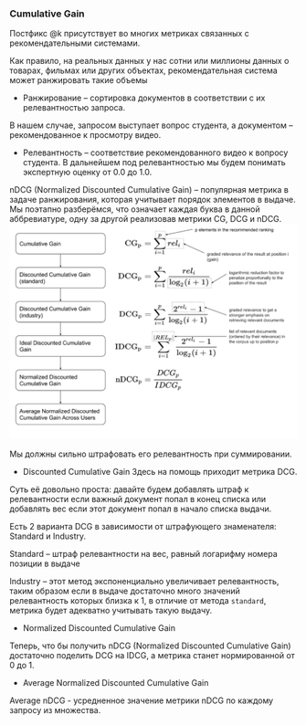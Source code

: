 ### Cumulative Gain
Постфикс @k присутствует во многих метриках связанных с рекомендательными системами. 

Как правило, на реальных данных у нас сотни или миллионы данных о товарах, фильмах или других объектах, рекомендательная система может ранжировать такие объемы













- Ранжирование – сортировка документов в соответствии с их релевантностью запроса. 

В нашем случае, запросом выступает вопрос студента, а документом – рекомендованное к просмотру видео.

- Релевантность – соответствие рекомендованного видео к вопросу студента.
В дальнейшем под релевантностью мы будем понимать экспертную оценку от 0.0 до 1.0.

nDCG (Normalized Discounted Cumulative Gain) – популярная метрика в задаче ранжирования, которая учитывает порядок элементов в выдаче. Мы поэтапно разберёмся, что означает каждая буква в данной аббревиатуре, одну за другой реализовав метрики CG, DCG и nDCG.  
![alt text](https://github.com/vetak8/ml_sim/blob/main/junoir/07_ndcg/ранжирование.png)

Мы должны сильно штрафовать его релевантность при суммировании. 
- Discounted Cumulative Gain
Здесь на помощь приходит метрика DCG.

Суть её довольно проста: давайте будем добавлять штраф к релевантности если важный документ попал в конец списка или добавлять вес если этот документ попал в начало списка выдачи.  

Есть 2 варианта DCG в зависимости от штрафующего знаменателя: Standard и Industry.

Standard – штраф релевантности на вес, равный логарифму номера позиции в выдаче

Industry – этот метод экспоненциально увеличивает релевантность, таким образом если в выдаче достаточно много значений релевантность которых близка к 1, в отличие от метода `standard`, метрика будет адекватно учитывать такую выдачу.

- Normalized Discounted Cumulative Gain

Теперь, что бы получить nDCG (Normalized Discounted Cumulative Gain) достаточно поделить DCG на IDCG, а метрика станет нормированной от 0 до 1.  
- Average Normalized Discounted Cumulative Gain

Average nDCG - усредненное значение метрики nDCG по каждому запросу из множества.